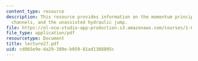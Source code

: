 ```yaml
---
content_type: resource
description: This resource provides information on the momentum principle for open
  channels, and the unassisted hydraulic jump.
file: https://ol-ocw-studio-app-production.s3.amazonaws.com/courses/1-060-engineering-mechanics-ii-spring-2006/cd065e9eda29389eb05981ad1388895c_lecture27.pdf
file_type: application/pdf
resourcetype: Document
title: lecture27.pdf
uid: cd065e9e-da29-389e-b059-81ad1388895c
---
```

